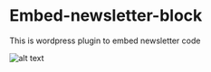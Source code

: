 # Embed-newsletter-block
This is wordpress plugin to embed newsletter code

![alt text](https://i.imgur.com/nzLUJ83.png)
